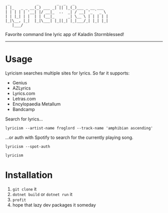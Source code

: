      _            _        _  _   _               
    | |_   _ _ __(_) ___ _| || |_(_)___ _ __ ___  
    | | | | | '__| |/ __|_  ..  _| / __| '_ ` _ \ 
    | | |_| | |  | | (__|_      _| \__ \ | | | | |
    |_|\__, |_|  |_|\___| |_||_| |_|___/_| |_| |_|
       |___/                                      

Favorite command line lyric app of Kaladin Stormblessed!

-----------------------

# Usage

Lyricism searches multiple sites for lyrics. So far it supports:

- Genius
- AZLyrics
- Lyrics.com
- Letras.com
- Encylopaedia Metallum
- Bandcamp

Search for lyrics...

    lyricism --artist-name froglord --track-name 'amphibian ascending'

...or auth with Spotify to search for the currently playing song.

    lyricism --spot-auth

    lyricism

# Installation

1. `git clone` it
2. `dotnet build` or `dotnet run` it
3. `profit`
4. hope that lazy dev packages it someday
